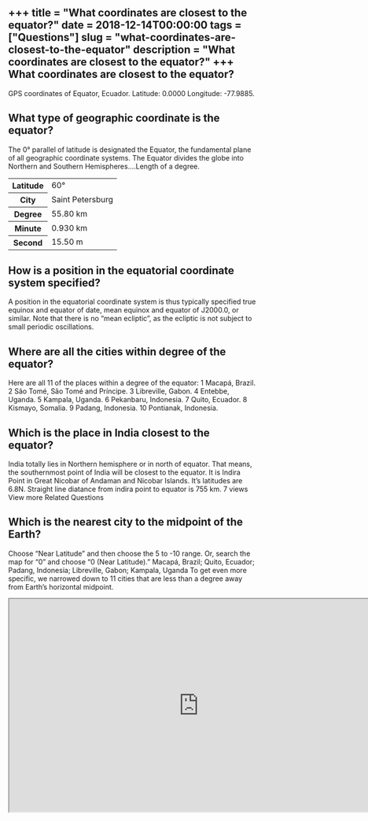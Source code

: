 +++
title = "What coordinates are closest to the equator?"
date = 2018-12-14T00:00:00
tags = ["Questions"]
slug = "what-coordinates-are-closest-to-the-equator"
description = "What coordinates are closest to the equator?"
+++
What coordinates are closest to the equator?
--------------------------------------------

GPS coordinates of Equator, Ecuador. Latitude: 0.0000 Longitude: -77.9885.

What type of geographic coordinate is the equator?
--------------------------------------------------

The 0° parallel of latitude is designated the Equator, the fundamental plane of all geographic coordinate systems. The Equator divides the globe into Northern and Southern Hemispheres….Length of a degree.

<table><tr><th>Latitude</th><td>60°</td></tr><tr><th>City</th><td>Saint Petersburg</td></tr><tr><th>Degree</th><td>55.80 km</td></tr><tr><th>Minute</th><td>0.930 km</td></tr><tr><th>Second</th><td>15.50 m</td></tr></table>

How is a position in the equatorial coordinate system specified?
----------------------------------------------------------------

A position in the equatorial coordinate system is thus typically specified true equinox and equator of date, mean equinox and equator of J2000.0, or similar. Note that there is no “mean ecliptic”, as the ecliptic is not subject to small periodic oscillations.

Where are all the cities within degree of the equator?
------------------------------------------------------

Here are all 11 of the places within a degree of the equator: 1 Macapá, Brazil. 2 São Tomé, São Tomé and Príncipe. 3 Libreville, Gabon. 4 Entebbe, Uganda. 5 Kampala, Uganda. 6 Pekanbaru, Indonesia. 7 Quito, Ecuador. 8 Kismayo, Somalia. 9 Padang, Indonesia. 10 Pontianak, Indonesia.

Which is the place in India closest to the equator?
---------------------------------------------------

India totally lies in Northern hemisphere or in north of equator. That means, the southernmost point of India will be closest to the equator. It is Indira Point in Great Nicobar of Andaman and Nicobar Islands. It’s latitudes are 6.8N. Straight line diatance from indira point to equator is 755 km. 7 views View more Related Questions

Which is the nearest city to the midpoint of the Earth?
-------------------------------------------------------

Choose “Near Latitude” and then choose the 5 to -10 range. Or, search the map for “0” and choose “0 (Near Latitude).” Macapá, Brazil; Quito, Ecuador; Padang, Indonesia; Libreville, Gabon; Kampala, Uganda To get even more specific, we narrowed down to 11 cities that are less than a degree away from Earth’s horizontal midpoint.

<iframe allow="accelerometer; autoplay; clipboard-write; encrypted-media; gyroscope; picture-in-picture" allowfullscreen="" class="__youtube_prefs__  epyt-is-override  no-lazyload" data-no-lazy="1" data-origheight="433" data-origwidth="770" data-skipgform_ajax_framebjll="" height="433" id="_ytid_79519" loading="lazy" src="https://www.youtube.com/embed/0iGQVapEJGI?enablejsapi=1&autoplay=0&cc_load_policy=0&cc_lang_pref=&iv_load_policy=1&loop=0&modestbranding=0&rel=1&fs=1&playsinline=0&autohide=2&theme=dark&color=red&controls=1&" title="YouTube player" width="770"></iframe>